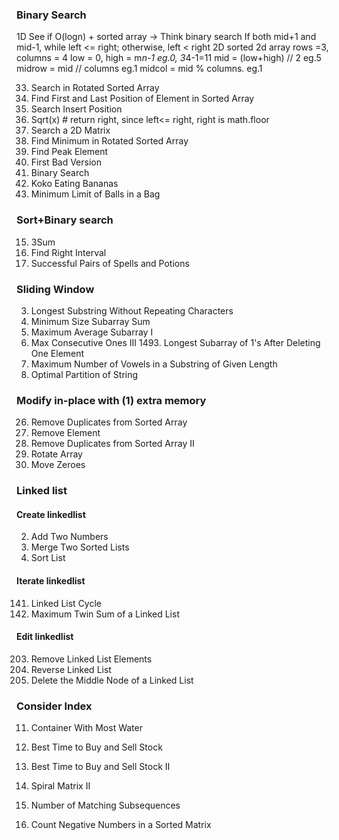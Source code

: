 ### Binary Search
1D
See if O(logn) + sorted array -> Think binary search
If both mid+1 and mid-1, while left <= right; otherwise, left < right
2D 
sorted 2d array
rows =3, columns = 4
low = 0, high = m*n-1       eg.0, 3*4-1=11
mid = (low+high) // 2       eg.5
midrow = mid // columns     eg.1
midcol = mid % columns.     eg.1

33. Search in Rotated Sorted Array
34. Find First and Last Position of Element in Sorted Array
35. Search Insert Position
69. Sqrt(x) # return right, since left<= right, right is math.floor
74. Search a 2D Matrix
153. Find Minimum in Rotated Sorted Array
162. Find Peak Element
278. First Bad Version
704. Binary Search
875. Koko Eating Bananas
1760. Minimum Limit of Balls in a Bag


### Sort+Binary search
15. 3Sum
436. Find Right Interval
2300. Successful Pairs of Spells and Potions


### Sliding Window
3. Longest Substring Without Repeating Characters
209. Minimum Size Subarray Sum
643. Maximum Average Subarray I
1004. Max Consecutive Ones III  1493. Longest Subarray of 1's After Deleting One Element
1456. Maximum Number of Vowels in a Substring of Given Length
2405. Optimal Partition of String


### Modify in-place with (1) extra memory
26. Remove Duplicates from Sorted Array
27. Remove Element
80. Remove Duplicates from Sorted Array II
189. Rotate Array
283. Move Zeroes


### Linked list
#### Create linkedlist
2. Add Two Numbers
21. Merge Two Sorted Lists
148. Sort List
#### Iterate linkedlist
141. Linked List Cycle
2130. Maximum Twin Sum of a Linked List
#### Edit linkedlist
203. Remove Linked List Elements
206. Reverse Linked List
2095. Delete the Middle Node of a Linked List


### Consider Index 
11. Container With Most Water
121. Best Time to Buy and Sell Stock
122. Best Time to Buy and Sell Stock II






59. Spiral Matrix II
792. Number of Matching Subsequences
1351. Count Negative Numbers in a Sorted Matrix
